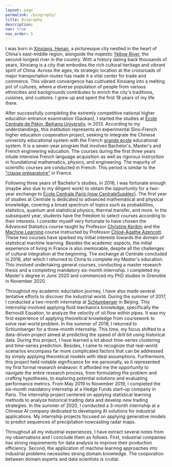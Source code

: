 ```yaml
---
layout: page
permalink: /biography/
title: Biography
description:
nav: true
nav_order: 5
---
```


I was born in [Xinxiang, Henan](https://www.google.com/maps/place/Xian+de+Xinxiang,+Henan,+Chine/@35.2915556,113.2614657,10z/data=!3m1!4b1!4m6!3m5!1s0x35d99117287bcd45:0xfb38df2ad86c52a3!8m2!3d35.3032299!4d113.92675!16zL20vMDMybjFm?entry=ttu), a picturesque city nestled in the heart of China's east-middle region, alongside the majestic [Yellow River](https://en.wikipedia.org/wiki/Yellow_River), the second-longest river in the country. With a history dating back thousands of years, Xinxiang is a city that embodies the rich cultural heritage and vibrant spirit of China. Across the ages, its strategic location at the crossroads of major transportation routes has made it a vital center for trade and commerce. This vibrant convergence has cultivated Xinxiang into a melting pot of cultures, where a diverse population of people from various ethnicities and backgrounds contributes to enrich the city's traditions, cuisines, and customs. I grew up and spent the first 18 years of my life there.

After successfully completing the extremly competitive national higher education entrance examination (Gaokao), I started the studies at [École Centrale de Pékin, Beihang University](https://ecpknen.buaa.edu.cn/), in 2013. According to my understandings, this institution represents an experimental Sino-French higher education cooperation project, seeking to integrate the Chinese university educational system with the French [grande école](https://en.wikipedia.org/wiki/Grande_%C3%A9cole) educational system. It is a seven-year program that involves Bachelor's, Master's and French engineering education. The courses during the first three years inlude intensive French language acquisition as well as rigorous instruction in foundational mathematics, physics, and engineering. The majority of scientific courses are conducted in French. This period is similar to the ["classe préparatoire"](https://en.wikipedia.org/wiki/Classe_pr%C3%A9paratoire_aux_grandes_%C3%A9coles) in France. 

Following three years of Bachelor's studies, in 2016, I was fortunate enough (maybe also due to my diligent work) to obtain the opportunity for a two-year exchange to [École Centrale Paris (now CentraleSupélec)](https://www.centralesupelec.fr/en). The first year of studies at Centrale is dedicated to advanced mathematical and physical knowledge, covering a broad spectrum of topics such as probabilities, statistics, quantum and statistical physics, thermal transfer, and more. In the subsequent year, students have the freedom to select courses according to their interests. I consider myself very fortunate to have chosen the Advanced Statistics course taught by Professor [Christine Keribin](https://wp.imo.universite-paris-saclay.fr/christine-keribin/) and the [Machine Learning](https://cazencott.info/index.php/pages/MA-2823-Foundations-of-Machine-Learning-%28Fall-2017%29) course instructed by Professor [Chloé-Agathe Azencott](https://cazencott.info/index.php). These two courses have sparked my initial interests towards the domain of statistical machine learning. Besides the academic aspects, the initial experience of living in France is also memorable, despite all the challenges of cultural integration at the beginning. The exchange at Centrale concluded in 2018, afer which I returned to China to complete my Master's education. This involved undertaking general courses, conducting a master research thesis and a completing mandatory six-month internship. I completed my Master's degree in June 2020 and commenced my PhD studies in Grenoble in November 2020.

Throughout my academic eductation journey, I have also made several tentative efforts to discover the industrial world. During the summer of 2017, I conducted a two-month internship at [Schlumberger](https://www.slb.com/) in Beijing. This internship involved applying fluid mechanics knowledge, specifically the  Bernoulli Equation, to analyze the velocity of oil flow within pipes. It was my first experience of applying theoretical knowledge from coursework to solve real-world problem. In the summer of 2018, I returned to Schlumberger for a three-month internship. This time, my focus shifted to a data-driven project aimed at predicting the speed of drill bit using historical data. During this project, I have learned a lot about time-series clustering and time-series prediction. Besides, I came to recognize that real-world scenarios encompass far more complicated factors that can be addressed by simply applying theoretical models with ideal assumptions. Furthermore, this project held notable significance for me personally, as it represented my first formal research endeavor. It afforded me the opportunity to navigate the entire research process, from formulating the problem and crafting hypotheses, to exploring potential solutions and evaluating performance metrics. From May 2019 to November 2019, I completed the six-month mandatory internship at a Hedge Funds start-up company in Paris. The internship project centered on applying statistical learning methods to analyze historical trading data and develop new trading strategies. In the summer of 2020, I conducted a 3-month internship at a Chinese AI company dedicated to developing AI solutions for industrial applications. My internship projects focused on applying generative models to predict sequences of precipitation nowcasting radar maps. 

Throughout all my industrial experiences, I have extract several notes from my observations and I conclude them as follows. First, industrial companies has strong requirements for data analysis to improve their production efficiency. Second, the application of machine learning approaches into industrial problems necessites strong domain knowledge. The cooporation between domain experts and data scientists is crutial. 